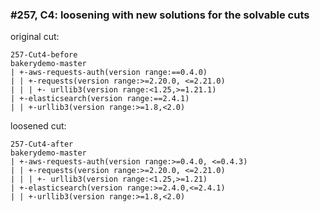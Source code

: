 ### #257, C4: loosening with new solutions for the solvable cuts
original cut:

```
257-Cut4-before
bakerydemo-master
| +-aws-requests-auth(version range:==0.4.0)
| | +-requests(version range:>=2.20.0, <=2.21.0)
| | | +- urllib3(version range:<1.25,>=1.21.1)
| +-elasticsearch(version range:==2.4.1)
| | +-urllib3(version range:>=1.8,<2.0)
```




loosened cut:
```
257-Cut4-after
bakerydemo-master
| +-aws-requests-auth(version range:>=0.4.0, <=0.4.3)
| | +-requests(version range:>=2.20.0, <=2.21.0) 
| | | +- urllib3(version range:<1.25,>=1.21)
| +-elasticsearch(version range:>=2.4.0,<=2.4.1)
| | +-urllib3(version range:>=1.8,<2.0)
```




